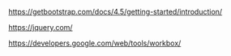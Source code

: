 https://getbootstrap.com/docs/4.5/getting-started/introduction/

https://jquery.com/

https://developers.google.com/web/tools/workbox/
